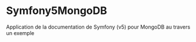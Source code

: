 # Symfony5MongoDB
Application de la documentation de Symfony (v5) pour MongoDB au travers un exemple
